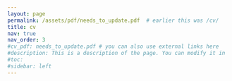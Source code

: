 ```yaml
---
layout: page
permalink: /assets/pdf/needs_to_update.pdf  # earlier this was /cv/
title: cv
nav: true
nav_order: 3
#cv_pdf: needs_to_update.pdf # you can also use external links here
#description: This is a description of the page. You can modify it in '_pages/cv.md'. You can also change or remove the top pdf download button.
#toc:
#sidebar: left
---
```

